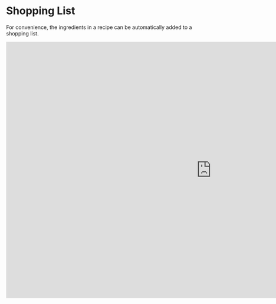 # Shopping List

For convenience, the ingredients in a recipe can be automatically added to a shopping list.

<iframe width="1112" height="695" src="https://www.youtube.com/embed/j0_cmtfpiEg" title="Screen recording shopping Cart" frameborder="0" allow="accelerometer; autoplay; clipboard-write; encrypted-media; gyroscope; picture-in-picture; web-share" referrerpolicy="strict-origin-when-cross-origin" allowfullscreen></iframe>